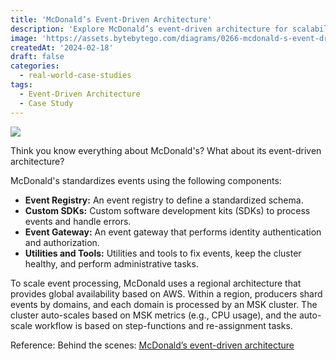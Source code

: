 ```yaml
---
title: 'McDonald’s Event-Driven Architecture'
description: 'Explore McDonald’s event-driven architecture for scalability and efficiency.'
image: 'https://assets.bytebytego.com/diagrams/0266-mcdonald-s-event-driven-architecture.png'
createdAt: '2024-02-18'
draft: false
categories:
  - real-world-case-studies
tags:
  - Event-Driven Architecture
  - Case Study
---
```


![](https://assets.bytebytego.com/diagrams/0266-mcdonald-s-event-driven-architecture.png)

Think you know everything about McDonald's? What about its event-driven architecture?

McDonald's standardizes events using the following components:

*   **Event Registry:** An event registry to define a standardized schema.
*   **Custom SDKs:** Custom software development kits (SDKs) to process events and handle errors.
*   **Event Gateway:** An event gateway that performs identity authentication and authorization.
*   **Utilities and Tools:** Utilities and tools to fix events, keep the cluster healthy, and perform administrative tasks.

To scale event processing, McDonald uses a regional architecture that provides global availability based on AWS. Within a region, producers shard events by domains, and each domain is processed by an MSK cluster. The cluster auto-scales based on MSK metrics (e.g., CPU usage), and the auto-scale workflow is based on step-functions and re-assignment tasks.

Reference: Behind the scenes: [McDonald’s event-driven architecture](https://medium.com/mcdonalds-technical-blog/behind-the-scenes-mcdonalds-event-driven-architecture-51a6542c0d86)
